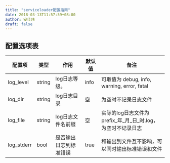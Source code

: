 ```yaml
---
title: "serviceloader配置指南"
date: 2018-03-13T11:57:59+08:00
author: 安佳玮
draft: false
---
```



## 配置选项表

配置项 | 类型 | 作用 | 默认值 | 备注
----- | ---- |-------- | ----- | ------
log_level | string | log日志等级。 | info |  可取值为 debug, info, warning, error, fatal
log_dir   | string | log日志目录 | 空|  为空时不记录日志文件 
log_file | string | log日志文件名前缀 | 空 | 实际的log日志文件为 prefix_年_月_日_时.log， 为空时不记录日志 
log_stderr | bool | 是否输出日志到标准错误 | true | 和输出到文件互不影响，可以同时输出标准错误和文件

